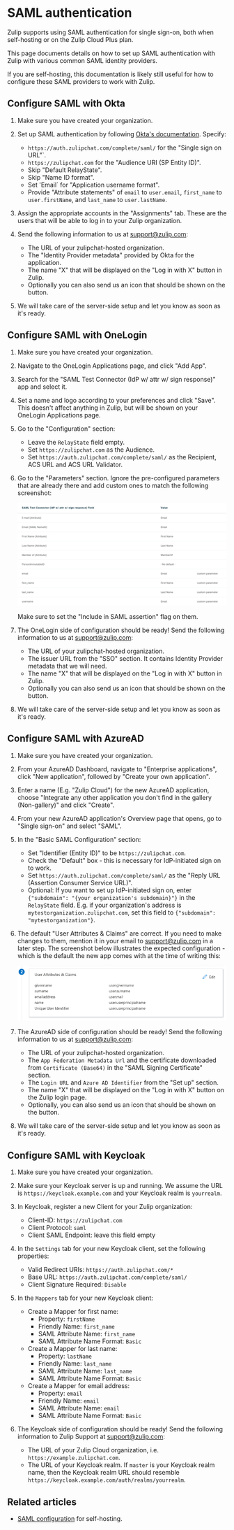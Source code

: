 # SAML authentication

Zulip supports using SAML authentication for single sign-on, both when
self-hosting or on the Zulip Cloud Plus plan.

This page documents details on how to set up SAML authentication with
Zulip with various common SAML identity providers.

If you are self-hosting, this documentation is likely still useful for
how to configure these SAML providers to work with Zulip.

## Configure SAML with Okta

1. Make sure you have created your organization.

1. Set up SAML authentication by following
   [Okta's documentation](https://developer.okta.com/docs/guides/saml-application-setup/overview/).
   Specify:
     * `https://auth.zulipchat.com/complete/saml/` for the "Single sign on URL"`.
     * `https://zulipchat.com` for the "Audience URI (SP Entity ID)".
     * Skip "Default RelayState".
     * Skip "Name ID format".
     * Set 'Email` for "Application username format".
     * Provide "Attribute statements" of `email` to `user.email`,
       `first_name` to `user.firstName`, and `last_name` to `user.lastName`.

1. Assign the appropriate accounts in the "Assignments" tab. These are the users
   that will be able to log in to your Zulip organization.

1. Send the following information to us at support@zulip.com:
     * The URL of your zulipchat-hosted organization.
     * The "Identity Provider metadata" provided by Okta for the application.
     * The name "X" that will be displayed on the "Log in with X" button in Zulip.
     * Optionally you can also send us an icon that should be shown on the button.

1. We will take care of the server-side setup and let you know as soon as it's ready.

## Configure SAML with OneLogin

1. Make sure you have created your organization.

1. Navigate to the OneLogin Applications page, and click "Add App".

1. Search for the "SAML Test Connector (IdP w/ attr w/ sign response)" app and select it.

1. Set a name and logo according to your preferences and click "Save". This doesn't affect anything in Zulip,
   but will be shown on your OneLogin Applications page.

1. Go to the "Configuration" section:
    * Leave the `RelayState` field empty.
    * Set `https://zulipchat.com` as the Audience.
    * Set `https://auth.zulipchat.com/complete/saml/` as the Recipient, ACS URL
      and ACS URL Validator.

1. Go to the "Parameters" section. Ignore the pre-configured parameters that are already there
   and add custom ones to match the following screenshot:

    ![OneLogin parameters](/static/images/help/onelogin_parameters.png)

    Make sure to set the "Include in SAML assertion" flag on them.

1. The OneLogin side of configuration should be ready!
   Send the following information to us at support@zulip.com:
     * The URL of your zulipchat-hosted organization.
     * The issuer URL from the "SSO" section. It contains Identity Provider metadata that we will need.
     * The name "X" that will be displayed on the "Log in with X" button in Zulip.
     * Optionally you can also send us an icon that should be shown on the button.

1. We will take care of the server-side setup and let you know as soon as it's ready.

## Configure SAML with AzureAD

1. Make sure you have created your organization.

1. From your AzureAD Dashboard, navigate to "Enterprise applications",
   click "New application", followed by "Create your own application".

1. Enter a name (E.g. "Zulip Cloud") for the new AzureAD application,
   choose "Integrate any other application you don't find in the
   gallery (Non-gallery)" and click "Create".

1. From your new AzureAD application's Overview page that opens, go to
   "Single sign-on" and select "SAML".

1. In the "Basic SAML Configuration" section:

    * Set "Identifier (Entity ID)" to be `https://zulipchat.com`.
    * Check the "Default" box - this is necessary for IdP-initiated sign on to work.
    * Set `https://auth.zulipchat.com/complete/saml/` as the "Reply URL (Assertion Consumer Service URL)".
    * Optional: If you want to set up IdP-initiated sign on, enter
    `{"subdomain": "{your organization's subdomain}"}` in the
    `RelayState` field. E.g. if your organization's
    address is `mytestorganization.zulipchat.com`, set this field to
    `{"subdomain": "mytestorganization"}`.

1. The default "User Attributes & Claims" are correct. If you need to
   make changes to them, mention it in your email to support@zulip.com
   in a later step. The screenshot below illustrates the expected
   configuration - which is the default the new app comes with at the
   time of writing this:

    ![AzureAD attributes](/static/images/help/azuread_saml_attrs.png)

1. The AzureAD side of configuration should be ready!
   Send the following information to us at support@zulip.com:
     * The URL of your zulipchat-hosted organization.
     * The `App Federation Metadata Url` and the certificate
       downloaded from `Certificate (Base64)` in the "SAML Signing Certificate" section.
     * The `Login URL` and `Azure AD Identifier` from the "Set up" section.
     * The name "X" that will be displayed on the "Log in with X"
       button on the Zulip login page.
     * Optionally, you can also send us an icon that should be shown on the button.

1. We will take care of the server-side setup and let you know as soon as it's ready.

## Configure SAML with Keycloak

1. Make sure you have created your organization.
1. Make sure your Keycloak server is up and running. We assume the URL
   is `https://keycloak.example.com` and your Keycloak realm is `yourrealm`.
1. In Keycloak, register a new Client for your Zulip organization:
    * Client-ID: `https://zulipchat.com`
    * Client Protocol: `saml`
    * Client SAML Endpoint: leave this field empty
1. In the `Settings` tab for your new Keycloak client, set the following properties:
    - Valid Redirect URIs: `https://auth.zulipchat.com/*`
    - Base URL: `https://auth.zulipchat.com/complete/saml/`
    - Client Signature Required: `Disable`
1. In the `Mappers` tab for your new Keycloak client:
    * Create a Mapper for first name:
        * Property: `firstName`
        * Friendly Name: `first_name`
        * SAML Attribute Name: `first_name`
        * SAML Attribute Name Format: `Basic`
    * Create a Mapper for last name:
        * Property: `lastName`
        * Friendly Name: `last_name`
        * SAML Attribute Name: `last_name`
        * SAML Attribute Name Format: `Basic`
    * Create a Mapper for email address:
        * Property: `email`
        * Friendly Name: `email`
        * SAML Attribute Name: `email`
        * SAML Attribute Name Format: `Basic`

1. The Keycloak side of configuration should be ready! Send the
following information to Zulip Support at support@zulip.com:

    * The URL of your Zulip Cloud organization, i.e. `https://example.zulipchat.com`.
    * The URL of your Keycloak realm. If `master` is your Keycloak
      realm name, then the Keycloak realm URL should resemble
      `https://keycloak.example.com/auth/realms/yourrealm`.


## Related articles

* [SAML configuration][saml-readthedocs] for self-hosting.

[saml-readthedocs]: https://zulip.readthedocs.io/en/stable/production/authentication-methods.html#saml
